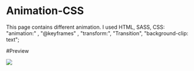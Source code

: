 # Animation-CSS

This page contains different animation. I used HTML, SASS, CSS: "animation:" , "@keyframes" , "transform:", "Transition", "background-clip: text";

#Preview

![](./image/animation-css.gif)
